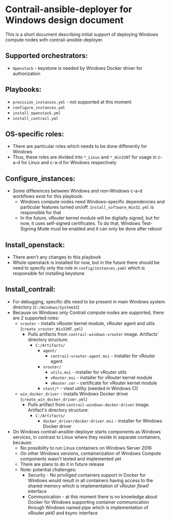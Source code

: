 # Contrail-ansible-deployer for Windows design document
This is a short document describing initial support of deploying Windows compute nodes with contrail-ansible-deployer.
## Supported orchestrators:
  * `Openstack` - keystone is needed by Windows Docker driver for authorization

## Playbooks:
  * `provision_instances.yml` - not supported at this moment
  * `configure_instances.yml`
  * `install_openstack.yml`
  * `install_contrail.yml`

## OS-specific roles:
  * There are particular roles which needs to be done differently for Windows
  * Thus, these roles are divided into `*_Linux` and `*_Win32NT` for usage in c-a-d for Linux and c-a-d for Windows respectively

## Configure_instances:
  * Some differences between Windows and non-Windows c-a-d workflows exist for this playbook:
    * Windows compute nodes need Windows-specific dependencies and particular features turned on/off. `Install_software_Win32.yml` is responsible for that
    * In the future, vRouter kernel module will be digitally signed, but for now, it uses self-signed certificates.
    To do that, Windows Test-Signing Mode must be enabled and it can only be done after reboot

## Install_openstack:
  * There aren't any changes to this playbook
  * Whole openstack is installed for now, but in the future there should be need to specify only the role in `config/instances.yaml` which is responsible for installing keystone

## Install_contrail:
  * For debugging, specific dlls need to be present in main Windows system directory (`C:/Windows/System32`)
  * Because on Windows only Contrail compute nodes are supported, there are 2 supported roles:
    * `vrouter` - installs vRouter kernel module, vRouter agent and utils (`create_vrouter_Win32NT.yml`)
      * Pulls artifacts from `contrail-windows-vrouter` image. Artifacts' directory structure:
        * `C:/Artifacts/`
          * `agent/`
            * `contrail-vrouter-agent.msi` - installer for vRouter agent
          * `vrouter/`
            * `utils.msi` - installer for vRouter utils
            * `vRouter.msi` - installer for vRouter kernel module
            * `vRouter.cer` - certificate for vRouter kernel module
          * `vtest/*` - vtest utility (needed in Windows CI)
    * `win_docker_driver` - installs Windows Docker driver (`create_win_docker_driver.yml`)
      * Pulls artifact from `contrail-windows-docker-driver` image. Artifact's directory structure:
        * `C:/Artifacts/`
          * `docker_driver/docker-driver.msi` - installer for Windows Docker driver
  * On Windows contrail-ansible-deployer starts components as Windows services,
    in contrast to Linux where they reside in separate containers, because:
    * No possibility to run Linux containers on Windows Server 2016
    * On other Windows versions, containerization of Windows Compute components wasn't tested and implemented yet
    * There are plans to do it in future release
    * Note: potential challenges:
      * Security -  No priviliged containers support in Docker for Windows would result in all containers having access to the shared memory which is implementation of vRouter *flow0* interface
      * Communication - at this moment there is no knowledge about Docker for Windows supporting container communication through Windows named pipe which is implementation of vRouter *pkt0* and *ksync* interface